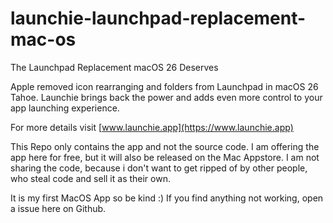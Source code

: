 # launchie-launchpad-replacement-mac-os
The Launchpad Replacement macOS 26 Deserves

Apple removed icon rearranging and folders from Launchpad in macOS 26 Tahoe. Launchie brings back the power and adds even more control to your app launching experience.

For more details visit [www.launchie.app](https://www.launchie.app)


This Repo only contains the app and not the source code. I am offering the app here for free, but it will also be released on the Mac Appstore. 
I am not sharing the code, because i don't want to get ripped of by other people, who steal code and sell it as their own.


It is my first MacOS App so be kind :) 
If you find anything not working, open a issue here on Github.

